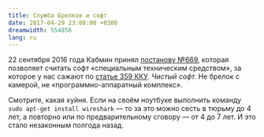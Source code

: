 ```yaml
---
title: Служба Брелков и софт
date: 2017-04-29 23:08:00 +0300
dreamwidth: 554856
lang: ru
---
```


22 сентября 2016 года Кабмин принял [постанову №669][1], которая позволяет считать софт «специальным техническим средством», за которое у нас сажают по [статье 359 ККУ][2]. _Чистый софт._ Не брелок с камерой, не «программно-аппаратный комплекс».

Смотрите, какая хуйня. Если на своём ноутбуке выполнить команду `sudo apt-get install wireshark` — то за это можно сесть в тюрьму до 4 лет, а повторно или по предварительному сговору — от 4 до 7 лет. И это стало незаконным полгода назад.

[1]: http://zakon0.rada.gov.ua/laws/show/669-2016-%D0%BF#n158
[2]: http://zakon2.rada.gov.ua/laws/show/2341-14/print1484151831723085#n2480
